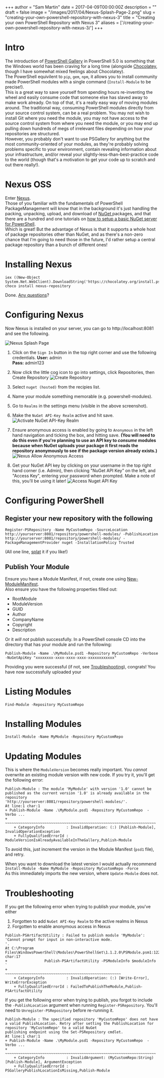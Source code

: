 +++
author = "Sam Martin"
date = 2017-04-09T00:00:00Z
description = ""
draft = false
image = "/images/2017/04/Nexus-Splash-Page-2.png"
slug = "creating-your-own-powershell-repository-with-nexus-3"
title = "Creating your own PowerShell Repository with Nexus 3"
aliases = ['/creating-your-own-powershell-repository-with-nexus-3/']
+++

# Intro
The introduction of [PowerShell Gallery](https://powershellgallery.com) in PowerShell 5.0 is something that the Windows world has been craving for a long time (alongside [Chocolatey](https://chocolatey.org), though I have somewhat mixed feelings about Chocolatey).  
The PowerShell equivilent to `pip`, `gem`, `npm`, it allows you to install community made PowerShell modules with a single command (`Install-Module` to be precise!).  
This is a great way to save yourself from spending hours re-inventing the wheel and easily consume code that someone else has slaved away to make work already. On top of that, it's a really easy way of moving modules around. The traditional way, consuming PowerShell modules directly from your source control system, can be a real problem. You may not wish to install Git where you need the module, you may not have access to the source control system from where you need the module, or you may end up pulling down hundreds of megs of irrelevant files depending on how your repositories are structured.  
However, you probably don't want to use PSGallery for anything but the most community-oriented of your modules, as they're probably solving problems specific to your environment, contain revealing information about your infrastructure, and/or reveal your slightly-less-than-best-practice code to the world (though that's a motivation to get your code up to scratch and out there really!).

# Nexus OSS
Enter [Nexus](https://www.sonatype.com/download-oss-sonatype).  
Those of you familiar with the fundamentals of PowerShell PackageManagement will know that in the background it's just handling the packing, unpacking, upload, and download of [NuGet ](https://www.nuget.org/) packages, and that there are a hundred and one tutorials on [how to setup a basic NuGet server for PowerShell](http://lmgtfy.com/?q=setup+nuget+server+for+powershell).  
Which is great! But the advantage of Nexus is that it supports a whole host of package repositories other than NuGet, and as there's a non-zero chance that I'm going to need those in the future, I'd rather setup a central package repository than a bunch of different ones!

# Installing Nexus
```
iex ((New-Object System.Net.WebClient).DownloadString('https://chocolatey.org/install.ps1'))
choco install nexus-repository
``` 
Done. [Any questions](https://chocolatey.org/faq#why-chocolatey)?

# Configuring Nexus
Now Nexus is installed on your server, you can go to http://localhost:8081 and see the following.

![Nexus Splash Page](/images/2017/04/Nexus-Splash-Page-1.png)

1) Click on the `Sign In` button in the top right corner and use the following credentials.
**User:** admin  
**Pass:** admin123

2) Now click the little cog icon to go into settings, click Repositories, then Create Repository
![Create Repository](/images/2017/04/Nexus-Create-Repository.png)

3) Select `nuget (hosted)` from the recipies list.  
4) Name your module something memorable (e.g. powershell-modules).  
5) Go to `Realms` in the settings menu (visible in the above screenshot).
6) Make the `NuGet API-Key Realm` active and hit save.
![Activate NuGet API-Key Realm](/images/2017/04/Nexus-Add-Nuget-Realm.png)

7) Ensure anonymous access is enabled by going to `Anonymous` in the left hand navigation and ticking the box, and hitting save. **(You will need to do this even if you're planning to use an API key to *consume* modules because when NuGet uploads your package it first reads the repository anonymously to see if the package version already exists.)**
![Nexus Allow Anonymous Access](/images/2017/04/Nexus-Allow-Anonymous-Access.png)

8) Get your NuGet API key by clicking on your username in the top right hand corner (i.e. Admin), then clicking "NuGet API Key" on the left, and "Access Key", entering your password when prompted. Make a note of this, you'll be using it later!
![Access Nuget API Key](/images/2017/04/Nexus-Get-Nuget-API-Key.png)

# Configuring PowerShell
## Register your new repository with the following
```
Register-PSRepository -Name MyCustomRepo -SourceLocation http://yourserver:8081/repository/powershell-modules/ -PublishLocation http://yourserver:8081/repository/powershell-modules/ -PackageManagementProvider nuget -InstallationPolicy Trusted
```
(All one line, [splat](https://msdn.microsoft.com/en-us/powershell/reference/5.1/microsoft.powershell.core/about/about_splatting) it if you like!)  
## Publish Your Module
Ensure you have a Module Manifest, if not, create one using [New-ModuleManifest](https://msdn.microsoft.com/en-us/powershell/reference/5.1/microsoft.powershell.core/new-modulemanifest).  
Also ensure you have the following properties filled out: 

* RootModule
* ModuleVersion
* GUID
* Author
* CompanyName
* Copyright
* Description  

Or it *will not* publish successfully.
In a PowerShell console CD into the directory that has your module and run the following:
```
Publish-Module -Name .\MyModule.psd1 -Repository MyCustomRepo -Verbose -NuGetApiKey "xxxxxxxx-xxxx-xxxx-xxxx-xxxxxxxxxxxx"
```
Providing you were successful (if not, see [Troubleshooting](#Troubleshooting)), congrats! You have now successfully uploaded your 
# Listing Modules
`Find-Module -Repository MyCustomRepo`
# Installing Modules
`Install-Module -Name MyModule -Repository MyCustomRepo`

# Updating Modules
This is where the `ModuleVersion` becomes really important. You *cannot* overwrite an existing module version with new code. If you try it, you'll get the following error:

```
Publish-Module : The module 'MyModule' with version '1.0' cannot be published as the current version '1.0' is already available in the repository 
'http://yourserver:8081/repository/powershell-modules/'.
At line:1 char:1
+ Publish-Module -Name .\MyModule.psd1 -Repository MyCustomRepo  -Verbo ...
+ ~~~~~~~~~~~~~~~~~~~~~~~~~~~~~~~~~~~~~~~~~~~~~~~~~~~~~~~~~~~~~~~~~~~~~
    + CategoryInfo          : InvalidOperation: (:) [Publish-Module], InvalidOperationException
    + FullyQualifiedErrorId : ModuleVersionIsAlreadyAvailableInTheGallery,Publish-Module
```

To avoid this, just increment the version in the Module Manifest (`psd1` file), and retry.  

When you want to download the latest version I would actually recommend
`Install-Module -Name MyModule -Repository MyCustomRepo -Force`  
As this immediately imports the new version, where `Update-Module` does not.

# Troubleshooting
If you get the following error when trying to publish your module, you've either  

1. Forgotten to add `NuGet API-Key Realm` to the active realms in Nexus
2. Forgotten to enable anonymous access in Nexus

```
Publish-PSArtifactUtility : Failed to publish module 'MyModule': 'Cannot prompt for input in non-interactive mode.
'.
At C:\Program Files\WindowsPowerShell\Modules\PowerShellGet\1.1.2.0\PSModule.psm1:1227 char:17
+                 Publish-PSArtifactUtility -PSModuleInfo $moduleInfo `
+                 ~~~~~~~~~~~~~~~~~~~~~~~~~~~~~~~~~~~~~~~~~~~~~~~~~~~~~
    + CategoryInfo          : InvalidOperation: (:) [Write-Error], WriteErrorException
    + FullyQualifiedErrorId : FailedToPublishTheModule,Publish-PSArtifactUtility
```
If you get the following error when trying to publish, you forgot to include the `-PublishLocation` argument when running `Register-PSRepository`. You'll need to `Unregister-PSRepository` before re-running it.

```
Publish-Module : The specified repository 'MyCustomRepo' does not have a valid PublishLocation. Retry after setting the PublishLocation for repository 'MyCustomRepo' to a valid NuGet 
publishing endpoint using the Set-PSRepository cmdlet.
At line:1 char:1
+ Publish-Module -Name .\MyModule.psd1 -Repository MyCustomRepo  -Verbo ...
+ ~~~~~~~~~~~~~~~~~~~~~~~~~~~~~~~~~~~~~~~~~~~~~~~~~~~~~~~~~~~~~~~~~~~~~
    + CategoryInfo          : InvalidArgument: (MyCustomRepo:String) [Publish-Module], ArgumentException
    + FullyQualifiedErrorId : PSGalleryPublishLocationIsMissing,Publish-Module
```

